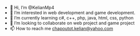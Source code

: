 - 👋 Hi, I’m @KelianMp4
- 👀 I’m interested in web development and game development.
- 🌱 I’m currently learning c#, c++, php, java, html, css, python 
- 💞️ I’m looking to collaborate on web project and game project
- 📫 How to reach me chapoutot.kelian@yahoo.com

<!---
KelianMp4/KelianMp4 is a ✨ special ✨ repository because its `README.md` (this file) appears on your GitHub profile.
You can click the Preview link to take a look at your changes.
--->
